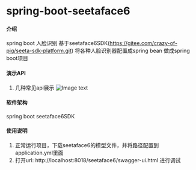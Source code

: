 # spring-boot-seetaface6

#### 介绍
spring boot 人脸识别
基于seetaface6SDK(https://gitee.com/crazy-of-pig/seeta-sdk-platform.git)
将各种人脸识别器配置成spring bean 做成spring boot项目

#### 演示API
1.  几种常见api展示
    ![Image text](https://gitee.com/crazy-of-pig/spring-boot-seetaface6/raw/master/img/api.png)

#### 软件架构
spring boot
seetaface6SDK

#### 使用说明
1.  正常运行项目，下载seetaface6的模型文件，并将路径配置到application.yml里面
2.  打开url: http://localhost:8018/seetaface6/swagger-ui.html  进行调试
